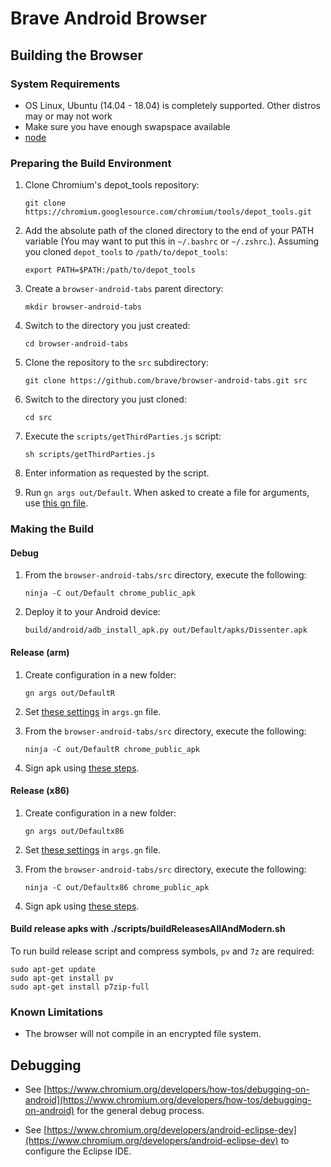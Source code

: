 # Brave Android Browser

## Building the Browser

### System Requirements

- OS Linux, Ubuntu (14.04 - 18.04) is completely supported. Other distros may or may not work
- Make sure you have enough swapspace available
- [node](https://nodejs.org/)

### Preparing the Build Environment

1. Clone Chromium's depot_tools repository:

   `git clone https://chromium.googlesource.com/chromium/tools/depot_tools.git`

2. Add the absolute path of the cloned directory to the end of your PATH variable (You may want to put this in `~/.bashrc` or `~/.zshrc`.). Assuming you cloned `depot_tools` to `/path/to/depot_tools`:

   `export PATH=$PATH:/path/to/depot_tools`

3. Create a `browser-android-tabs` parent directory:

   `mkdir browser-android-tabs`

4. Switch to the directory you just created:

   `cd browser-android-tabs`

5. Clone the repository to the `src` subdirectory:

   `git clone https://github.com/brave/browser-android-tabs.git src`

6. Switch to the directory you just cloned:

   `cd src`

7. Execute the `scripts/getThirdParties.js` script:

   `sh scripts/getThirdParties.js`

8. Enter information as requested by the script.

9. Run `gn args out/Default`. When asked to create a file for arguments, use [this gn file](https://github.com/brave/browser-android-tabs/wiki/Sample-gn-file-for-debug).

### Making the Build

#### Debug

1. From the `browser-android-tabs/src` directory, execute the following:

   `ninja -C out/Default chrome_public_apk`

2. Deploy it to your Android device:

   `build/android/adb_install_apk.py out/Default/apks/Dissenter.apk`

#### Release (arm)

1. Create configuration in a new folder:

   `gn args out/DefaultR`
    
2. Set [these settings](https://github.com/brave/browser-android-tabs/wiki/Sample-gn-file-for-arm-release) in `args.gn` file.

3. From the `browser-android-tabs/src` directory, execute the following:

   `ninja -C out/DefaultR chrome_public_apk`

4. Sign apk using [these steps](https://github.com/brave/browser-android-tabs/wiki/Sign-in-an-apk).

#### Release (x86)

1. Create configuration in a new folder:

   `gn args out/Defaultx86`
    
2. Set [these settings](https://github.com/brave/browser-android-tabs/wiki/Sample-gn-file-for-x86-release) in `args.gn` file.

3. From the `browser-android-tabs/src` directory, execute the following:

   `ninja -C out/Defaultx86 chrome_public_apk`

4. Sign apk using [these steps](https://github.com/brave/browser-android-tabs/wiki/Sign-in-an-apk).

#### Build release apks with ./scripts/buildReleasesAllAndModern.sh
To run build release script and compress symbols, `pv` and `7z` are required:
```
sudo apt-get update
sudo apt-get install pv
sudo apt-get install p7zip-full
```

### Known Limitations

- The browser will not compile in an encrypted file system.

## Debugging

- See [https://www.chromium.org/developers/how-tos/debugging-on-android](https://www.chromium.org/developers/how-tos/debugging-on-android) for the general debug process.

- See [https://www.chromium.org/developers/android-eclipse-dev](https://www.chromium.org/developers/android-eclipse-dev) to configure the Eclipse IDE.
